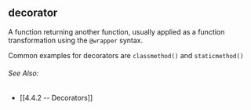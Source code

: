 ## decorator
A function returning another function, usually applied as a function transformation using the `@wrapper` syntax.

Common examples for decorators are `classmethod()` and `staticmethod()`

###### See Also:
- [[4.4.2 -- Decorators]]